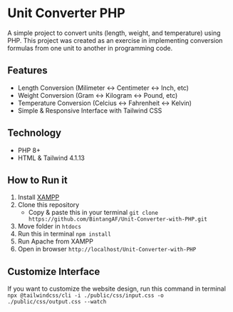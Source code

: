 # Unit Converter PHP
A simple project to convert units (length, weight, and temperature) using PHP.
This project was created as an exercise in implementing conversion formulas from one unit to another in programming code.

## Features
- Length Conversion (Milimeter ↔ Centimeter ↔ Inch, etc)
- Weight Conversion (Gram ↔ Kilogram ↔ Pound, etc)
- Temperature Conversion (Celcius ↔ Fahrenheit ↔ Kelvin)
- Simple & Responsive Interface with Tailwind CSS

## Technology
- PHP 8+
- HTML & Tailwind 4.1.13

## How to Run it
1. Install [XAMPP](https://www.apachefriends.org/download.html)
2. Clone this repository
    - Copy & paste this in your terminal
    `git clone https://github.com/BintangAF/Unit-Converter-with-PHP.git`
3. Move folder in `htdocs`
4. Run this in terminal `npm install`
5. Run Apache from XAMPP
6. Open in browser `http://localhost/Unit-Converter-with-PHP`

## Customize Interface
If you want to customize the website design, run this command in terminal\
`npx @tailwindcss/cli -i ./public/css/input.css -o ./public/css/output.css --watch`


